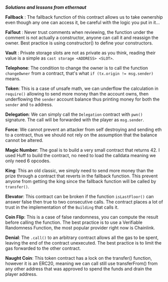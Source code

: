***Solutions and lessons from ethernaut***

**Fallback** : The fallback function of this contract allows us to take ownership even though any one can access it, be careful with the logic you put in it...

**Fal1out** : Never trust comments when reviewing, the function under the comment is not actually a constructor, anyone can call it and reassign the owner. Best practice is using constructor() to define your constructors.

**Vault** : Private storage slots are not as private as you think, reading their value is a simple as `cast storage <ADDRESS> <SLOT>`.

**Telephone**: The condition to change the owner is to call the function `changeOwner` from a contract, that's what  `if (tx.origin != msg.sender)` means.

**Token**: This is a case of unsafe math, we can underflow the calculation in `require()` allowing to send more money than the account owns, then underflowing the `sender` account balance thus printing money for both the `sender` and `to` address. 

**Delegation**: We can simply call the `Delegation` contract with `pwn()` signature. The call will be forwarded with the player as `msg.sender`.

**Force**: We cannot prevent an attacker from self destroying and sending eth to a contract, thus we should not rely on the assumption that the balance cannot be altered.

**Magic Number**: The goal is to build a very small contract that returns 42. I used Huff to build the contract, no need to load the calldata meaning we only need 6 opcodes.

**King**: This an old classic, we simply need to send more money than the prize through a contract that reverts in the fallback function. This prevent anyone from getting the king since the fallback function will be called by `transfer()`.

**Elevator**: This contract can be broken if the function `isLastFloor()` can answer false then true to two consecutive calls. The contract places a lot of trust in the implementation of the `Building` that calls it.

**Coin Flip**: This is a case of false randomness, you can compute the result before calling the function. The best practice is to use a Verifiable Randomness Function, the most popular provider right now is Chainlink.

**Denial**: The `.call()` to an arbitrary contract allows all the gas to be spent, leaving the end of the contract unexecuted. The best practice is to limit the gas forwarded to the other contract.

**Naught Coin**: This token contract has a lock on the transfer() function, however it is an ERC20, meaning we can call still use transferFrom() from any other address that was approved to spend the funds and drain the player address.